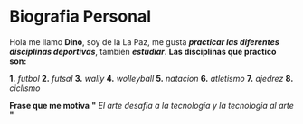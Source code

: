 # Biografia Personal
#### 
Hola  me llamo **Dino**, soy de la La Paz, me gusta ***practicar las diferentes disciplinas  deportivas***, tambien ***estudiar***.
**Las disciplinas que practico son:**

**1.** *futbol*
**2.** *futsal*
**3.** *wally*
**4.** *wolleyball* 
**5.** *natacion*
**6.** *atletismo*
**7.** *ajedrez*
**8.** *ciclismo*

**Frase que me motiva**
**"** *El arte desafia a la tecnología y la tecnologia al arte* **"**

